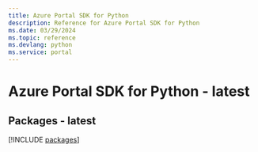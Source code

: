 ```yaml
---
title: Azure Portal SDK for Python
description: Reference for Azure Portal SDK for Python
ms.date: 03/29/2024
ms.topic: reference
ms.devlang: python
ms.service: portal
---
```

# Azure Portal SDK for Python - latest
## Packages - latest
[!INCLUDE [packages](portal-index.md)]